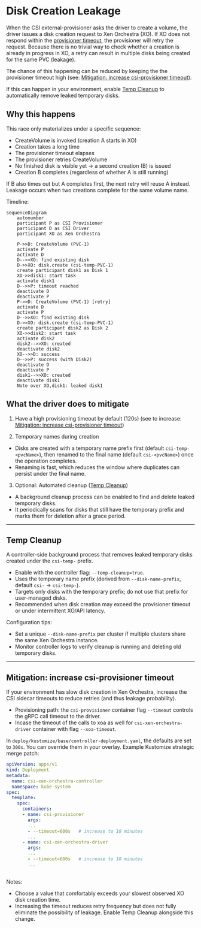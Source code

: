 # Disk Creation Leakage

When the CSI external-provisioner asks the driver to create a volume, the driver issues a disk creation request to Xen Orchestra (XO). If XO does not respond within the [provisioner timeout](#mitigation-increase-csi-provisioner-timeout), the provisioner will retry the request. Because there is no trivial way to check whether a creation is already in progress in XO, a retry can result in multiple disks being created for the same PVC (leakage).

The chance of this happening can be reduced by keeping the the provisioner timeout high (see: [Mitigation: increase csi-provisioner timeout](#mitigation-increase-csi-provisioner-timeout)).

If this can happen in your environment, enable [Temp Cleanup](#temp-cleanup) to automatically remove leaked temporary disks.

## Why this happens

This race only materializes under a specific sequence:

- CreateVolume is invoked (creation A starts in XO)
- Creation takes a long time
- The provisioner timeout elapses
- The provisioner retries CreateVolume
- No finished disk is visible yet → a second creation (B) is issued
- Creation B completes (regardless of whether A is still running)

If B also times out but A completes first, the next retry will reuse A instead. Leakage occurs when two creations complete for the same volume name.

Timeline:


```mermaid
sequenceDiagram
    autonumber
    participant P as CSI Provisioner
    participant D as CSI Driver
    participant XO as Xen Orchestra

    P->>D: CreateVolume (PVC-1)
    activate P
    activate D
    D-->>XO: find existing disk
    D->>XO: disk.create (csi-temp-PVC-1)
    create participant disk1 as Disk 1
    XO->>disk1: start task
    activate disk1
    D-->>P: timeout reached
    deactivate D
    deactivate P
    P->>D: CreateVolume (PVC-1) [retry]
    activate D
    activate P
    D-->>XO: find existing disk
    D->>XO: disk.create (csi-temp-PVC-1)
    create participant disk2 as Disk 2
    XO->>disk2: start task
    activate disk2
    disk2-->>XO: created
    deactivate disk2
    XO-->>D: success 
    D-->>P: success (with Disk2)
    deactivate D
    deactivate P
    disk1-->>XO: created
    deactivate disk1
    Note over XO,disk1: leaked disk1

```

## What the driver does to mitigate

1) Have a high provisioning timeout by default (120s) (see to increase: [Mitigation: increase csi-provisioner timeout](#mitigation-increase-csi-provisioner-timeout))

2) Temporary names during creation

- Disks are created with a temporary name prefix first (default `csi-temp-<pvcName>`), then renamed to the final name (default `csi-<pvcName>`) once the operation completes.
- Renaming is fast, which reduces the window where duplicates can persist under the final name.

3) Optional: Automated cleanup ([Temp Cleanup](#temp-cleanup))

- A background cleanup process can be enabled to find and delete leaked temporary disks.
- It periodically scans for disks that still have the temporary prefix and marks them for deletion after a grace period.

---

## Temp Cleanup

A controller-side background process that removes leaked temporary disks created under the `csi-temp-` prefix.

- Enable with the controller flag: `--temp-cleanup=true`.
- Uses the temporary name prefix (derived from `--disk-name-prefix`, default `csi-` → `csi-temp-`).
- Targets only disks with the temporary prefix; do not use that prefix for user-managed disks.
- Recommended when disk creation may exceed the provisioner timeout or under intermittent XO/API latency.

Configuration tips:
- Set a unique `--disk-name-prefix` per cluster if multiple clusters share the same Xen Orchestra instance.
- Monitor controller logs to verify cleanup is running and deleting old temporary disks.


---

## Mitigation: increase csi-provisioner timeout

If your environment has slow disk creation in Xen Orchestra, increase the CSI sidecar timeouts to reduce retries (and thus leakage probability).

- Provisioning path: the `csi-provisioner` container flag `--timeout` controls the gRPC call timeout to the driver.
- Incase the timeout of the calls to xoa as well for `csi-xen-orchestra-driver` container with flag `--xoa-timeout`.


In `deploy/kustomize/base/controller-deployment.yaml`, the defaults are set to `300s`. You can override them in your overlay. Example Kustomize strategic merge patch:

```yaml
apiVersion: apps/v1
kind: Deployment
metadata:
  name: csi-xen-orchestra-controller
  namespace: kube-system
spec:
  template:
    spec:
      containers:
      - name: csi-provisioner
        args:
        ...
        - --timeout=600s   # increase to 10 minutes
        ...
      - name: csi-xen-orchestra-driver
        args:
        ...
        - --timeout=600s   # increase to 10 minutes
        ...
 
```

Notes:
- Choose a value that comfortably exceeds your slowest observed XO disk creation time.
- Increasing the timeout reduces retry frequency but does not fully eliminate the possibility of leakage. Enable Temp Cleanup alongside this change.

